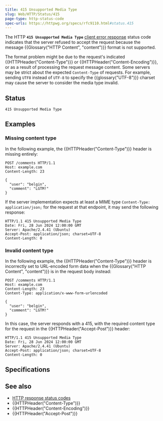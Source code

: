 ```yaml
---
title: 415 Unsupported Media Type
slug: Web/HTTP/Status/415
page-type: http-status-code
spec-urls: https://httpwg.org/specs/rfc9110.html#status.415
---
```




The HTTP **`415 Unsupported Media Type`** [client error response](/Web/HTTP/Status#client_error_responses) status code indicates that the server refused to accept the request because the message {{Glossary("HTTP Content", "content")}} format is not supported.

The format problem might be due to the request's indicated {{HTTPHeader("Content-Type")}} or {{HTTPHeader("Content-Encoding")}}, or as a result of processing the request message content.
Some servers may be strict about the expected `Content-Type` of requests.
For example, sending `UTF8` instead of `UTF-8` to specify the {{glossary("UTF-8")}} charset may cause the server to consider the media type invalid.

## Status

```http
415 Unsupported Media Type
```

## Examples

### Missing content type

In the following example, the {{HTTPHeader("Content-Type")}} header is missing entirely:

```http
POST /comments HTTP/1.1
Host: example.com
Content-Length: 23

{
  "user": "belgin",
  "comment": "LGTM!"
}
```

If the server implementation expects at least a MIME type `Content-Type: application/json;` for the request at that endpoint, it may send the following response:

```http
HTTP/1.1 415 Unsupported Media Type
Date: Fri, 28 Jun 2024 12:00:00 GMT
Server: Apache/2.4.41 (Ubuntu)
Accept-Post: application/json; charset=UTF-8
Content-Length: 0
```

### Invalid content type

In the following example, the {{HTTPHeader("Content-Type")}} header is incorrectly set to URL-encoded form data when the {{Glossary("HTTP Content", "content")}} is in the request body instead:

```http
POST /comments HTTP/1.1
Host: example.com
Content-Length: 23
Content-Type: application/x-www-form-urlencoded

{
  "user": "belgin",
  "comment": "LGTM!"
}
```

In this case, the server responds with a 415, with the required content type for the request in the {{HTTPHeader("Accept-Post")}} header:

```http
HTTP/1.1 415 Unsupported Media Type
Date: Fri, 28 Jun 2024 12:00:00 GMT
Server: Apache/2.4.41 (Ubuntu)
Accept-Post: application/json; charset=UTF-8
Content-Length: 0
```

## Specifications



## See also

- [HTTP response status codes](/Web/HTTP/Status)
- {{HTTPHeader("Content-Type")}}
- {{HTTPHeader("Content-Encoding")}}
- {{HTTPHeader("Accept-Post")}}
